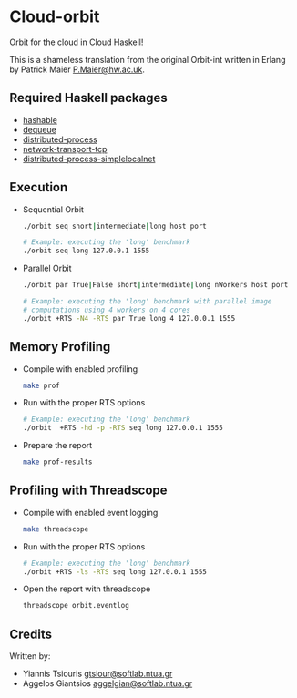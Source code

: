 Cloud-orbit
===========
Orbit for the cloud in Cloud Haskell!

This is a shameless translation from the original Orbit-int written in Erlang
by Patrick Maier <P.Maier@hw.ac.uk>.


Required Haskell packages
-------------------------

- [hashable](https://hackage.haskell.org/package/hashable)
- [dequeue](https://hackage.haskell.org/package/dequeue)
- [distributed-process](https://hackage.haskell.org/package/distributed-process)
- [network-transport-tcp](https://hackage.haskell.org/package/network-transport-tcp)
- [distributed-process-simplelocalnet](https://hackage.haskell.org/package/distributed-process-simplelocalnet)

Execution
---------

- Sequential Orbit
  ```bash
  ./orbit seq short|intermediate|long host port
  
  # Example: executing the 'long' benchmark
  ./orbit seq long 127.0.0.1 1555
  ```

- Parallel Orbit
  ```bash
  ./orbit par True|False short|intermediate|long nWorkers host port
  
  # Example: executing the 'long' benchmark with parallel image
  # computations using 4 workers on 4 cores
  ./orbit +RTS -N4 -RTS par True long 4 127.0.0.1 1555
  ```

Memory Profiling
----------------

- Compile with enabled profiling
  ```bash
  make prof
  ```

- Run with the proper RTS options
  ```bash
  # Example: executing the 'long' benchmark
  ./orbit  +RTS -hd -p -RTS seq long 127.0.0.1 1555
  ```

- Prepare the report
  ```bash
  make prof-results
  ```

Profiling with Threadscope
--------------------------

- Compile with enabled event logging
  ```bash
  make threadscope
  ```

- Run with the proper RTS options
  ```bash
  # Example: executing the 'long' benchmark
  ./orbit +RTS -ls -RTS seq long 127.0.0.1 1555
  ```

- Open the report with threadscope
  ```bash
  threadscope orbit.eventlog
  ```

Credits
-------
Written by:

- Yiannis Tsiouris <gtsiour@softlab.ntua.gr>
- Aggelos Giantsios <aggelgian@softlab.ntua.gr>
